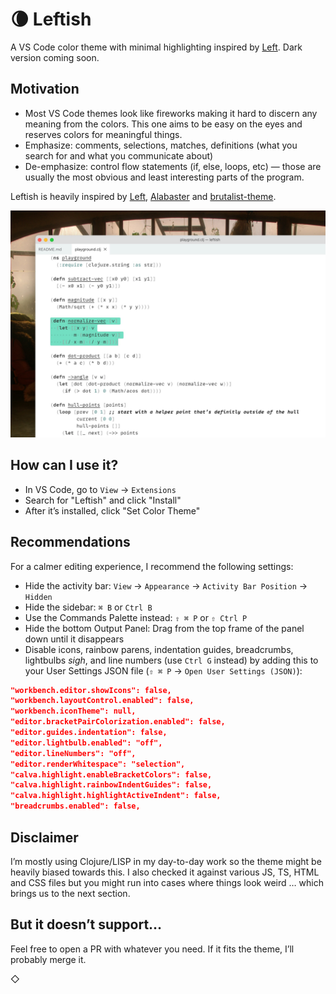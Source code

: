 # 🌘 Leftish

A VS Code color theme with minimal highlighting inspired by [Left](https://100r.co/site/left.html). Dark version coming soon.

## Motivation

* Most VS Code themes look like fireworks making it hard to discern any meaning from the colors. This one aims to be easy on the eyes and reserves colors for meaningful things.
* Emphasize: comments, selections, matches, definitions (what you search for and what you communicate about)
* De-emphasize: control flow statements (if, else, loops, etc) — those are usually the most obvious and least interesting parts of the program.

Leftish is heavily inspired by [Left](https://100r.co/site/left.html), [Alabaster](https://github.com/tonsky/sublime-scheme-alabaster) and [brutalist-theme](https://asylum.madhouse-project.org/blog/2018/09/06/the-brutalist-path/).

![Screenshot of a VS Code editor with the Leftish color theme active](Leftish.jpg)

## How can I use it?

* In VS Code, go to `View` → `Extensions`
* Search for "Leftish" and click "Install"
* After it’s installed, click "Set Color Theme"

## Recommendations

For a calmer editing experience, I recommend the following settings:

* Hide the activity bar: `View` → `Appearance` → `Activity Bar Position` → `Hidden`
* Hide the sidebar: `⌘ B` or `Ctrl B`
* Use the Commands Palette instead: `⇧ ⌘ P` or `⇧ Ctrl P`
* Hide the bottom Output Panel: Drag from the top frame of the panel down until it disappears
* Disable icons, rainbow parens, indentation guides, breadcrumbs, lightbulbs *sigh*, and line numbers (use `Ctrl G` instead) by adding this to your User Settings JSON file (`⇧ ⌘ P` → `Open User Settings (JSON)`):

```JSON
"workbench.editor.showIcons": false,
"workbench.layoutControl.enabled": false,
"workbench.iconTheme": null,
"editor.bracketPairColorization.enabled": false,
"editor.guides.indentation": false,
"editor.lightbulb.enabled": "off",
"editor.lineNumbers": "off",
"editor.renderWhitespace": "selection",
"calva.highlight.enableBracketColors": false,
"calva.highlight.rainbowIndentGuides": false,
"calva.highlight.highlightActiveIndent": false,
"breadcrumbs.enabled": false,
```

## Disclaimer

I’m mostly using Clojure/LISP in my day-to-day work so the theme might be heavily biased towards this. I also checked it against various JS, TS, HTML and CSS files but you might run into cases where things look weird … which brings us to the next section.

## But it doesn’t support…

Feel free to open a PR with whatever you need. If it fits the theme, I’ll probably merge it.

◇
